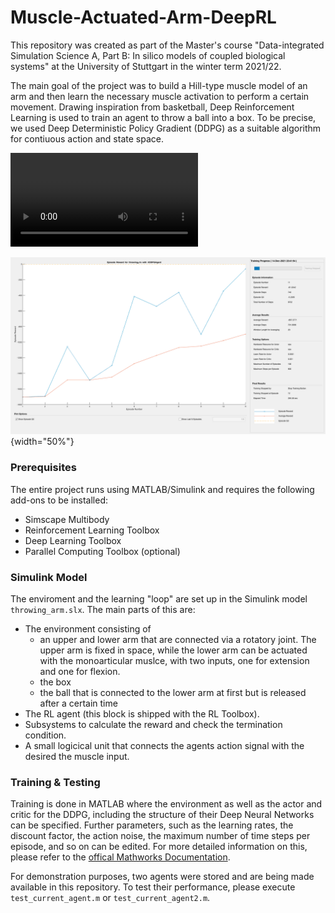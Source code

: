 # Muscle-Actuated-Arm-DeepRL

This repository was created as part of the Master's course "Data-integrated Simulation Science A, Part B: In silico models of coupled biological systems" at the University of Stuttgart in the winter term 2021/22. 

The main goal of the project was to build a Hill-type muscle model of an arm and then learn the necessary muscle activation to perform a certain movement.
Drawing inspiration from basketball, Deep Reinforcement Learning is used to train an agent to throw a ball into a box.
To be precise, we used Deep Deterministic Policy Gradient (DDPG) as a suitable algorithm for contiuous action and state space.

![Performance of the trained RL agent in a given setting.](Results/episode_hit.mov)

![Reward over episodes for a simple example. The training was stopped after the first make.](Results/fast_learner_rewards.png){width="50%"}

### Prerequisites

The entire project runs using MATLAB/Simulink and requires the following add-ons to be installed:
- Simscape Multibody
- Reinforcement Learning Toolbox
- Deep Learning Toolbox
- Parallel Computing Toolbox (optional)

### Simulink Model

The enviroment and the learning "loop" are set up in the Simulink model `throwing_arm.slx`. 
The main parts of this are:
- The environment consisting of
    - an upper and lower arm that are connected via a rotatory joint. The upper arm is fixed in space, while the lower arm can be actuated with the monoarticular muslce, with two inputs, one for extension and one for flexion.
    - the box
    - the ball that is connected to the lower arm at first but is released after a certain time
- The RL agent (this block is shipped with the RL Toolbox).
- Subsystems to calculate the reward and check the termination condition.
- A small logicical unit that connects the agents action signal with the desired the muscle input.

### Training & Testing

Training is done in MATLAB where the environment as well as the actor and critic for the DDPG, including the structure of their Deep Neural Networks can be specified.
Further parameters, such as the learning rates, the discount factor, the action noise, the maximum number of time steps per episode, and so on can be edited.
For more detailed information on this, please refer to the [offical Mathworks Documentation](https://de.mathworks.com/products/reinforcement-learning.html).

For demonstration purposes, two agents were stored and are being made available in this repository.
To test their performance, please execute `test_current_agent.m` or `test_current_agent2.m`.

